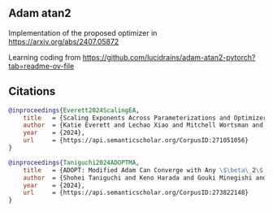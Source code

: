 
## Adam atan2

Implementation of the proposed optimizer in https://arxiv.org/abs/2407.05872

Learning coding from https://github.com/lucidrains/adam-atan2-pytorch?tab=readme-ov-file



## Citations

```bibtex
@inproceedings{Everett2024ScalingEA,
    title   = {Scaling Exponents Across Parameterizations and Optimizers},
    author  = {Katie Everett and Lechao Xiao and Mitchell Wortsman and Alex Alemi and Roman Novak and Peter J. Liu and Izzeddin Gur and Jascha Narain Sohl-Dickstein and Leslie Pack Kaelbling and Jaehoon Lee and Jeffrey Pennington},
    year    = {2024},
    url     = {https://api.semanticscholar.org/CorpusID:271051056}
}
```

```bibtex
@inproceedings{Taniguchi2024ADOPTMA,
    title   = {ADOPT: Modified Adam Can Converge with Any \$\beta\_2\$ with the Optimal Rate},
    author  = {Shohei Taniguchi and Keno Harada and Gouki Minegishi and Yuta Oshima and Seong Cheol Jeong and Go Nagahara and Tomoshi Iiyama and Masahiro Suzuki and Yusuke Iwasawa and Yutaka Matsuo},
    year    = {2024},
    url     = {https://api.semanticscholar.org/CorpusID:273822148}
}
```